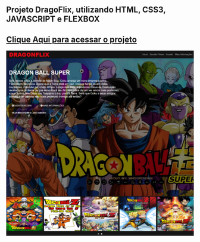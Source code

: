 ## Projeto DragoFlix, utilizando HTML, CSS3, JAVASCRIPT e FLEXBOX
## <a href="https://joaodedeusrsfilho.github.io/dragonflix/">Clique Aqui para acessar o projeto
<img src="imagem-do-site.png">

